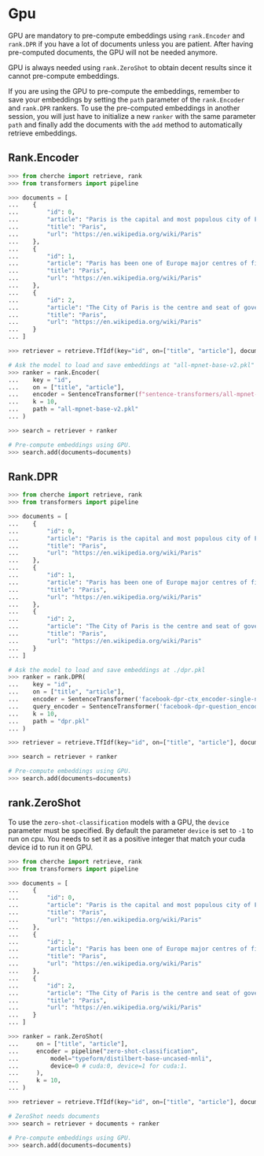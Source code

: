 # Gpu

GPU are mandatory to pre-compute embeddings using `rank.Encoder` and `rank.DPR` if you have a lot
of documents unless you are patient. After having pre-computed documents, the GPU will not be
needed anymore.

GPU is always needed using `rank.ZeroShot` to obtain decent results since it cannot pre-compute
embeddings.

If you are using the GPU to pre-compute the embeddings, remember to save your embeddings by setting
the `path` parameter of the `rank.Encoder` and `rank.DPR` rankers. To use the pre-computed embeddings
in another session, you will just have to initialize a new `ranker` with the same parameter `path`
and finally add the documents with the `add` method to automatically retrieve embeddings.

## Rank.Encoder

```python
>>> from cherche import retrieve, rank
>>> from transformers import pipeline

>>> documents = [
...    {
...        "id": 0,
...        "article": "Paris is the capital and most populous city of France",
...        "title": "Paris",
...        "url": "https://en.wikipedia.org/wiki/Paris"
...    },
...    {
...        "id": 1,
...        "article": "Paris has been one of Europe major centres of finance, diplomacy , commerce , fashion , gastronomy , science , and arts.",
...        "title": "Paris",
...        "url": "https://en.wikipedia.org/wiki/Paris"
...    },
...    {
...        "id": 2,
...        "article": "The City of Paris is the centre and seat of government of the region and province of Île-de-France .",
...        "title": "Paris",
...        "url": "https://en.wikipedia.org/wiki/Paris"
...    }
... ]

>>> retriever = retrieve.TfIdf(key="id", on=["title", "article"], documents=documents, k=30)

# Ask the model to load and save embeddings at "all-mpnet-base-v2.pkl" to use the ranker on CPU.
>>> ranker = rank.Encoder(
...    key = "id",
...    on = ["title", "article"],
...    encoder = SentenceTransformer(f"sentence-transformers/all-mpnet-base-v2", device='cuda').encode,
...    k = 10,
...    path = "all-mpnet-base-v2.pkl"
... )

>>> search = retriever + ranker

# Pre-compute embeddings using GPU.
>>> search.add(documents=documents)
```

## Rank.DPR

```python
>>> from cherche import retrieve, rank
>>> from transformers import pipeline

>>> documents = [
...    {
...        "id": 0,
...        "article": "Paris is the capital and most populous city of France",
...        "title": "Paris",
...        "url": "https://en.wikipedia.org/wiki/Paris"
...    },
...    {
...        "id": 1,
...        "article": "Paris has been one of Europe major centres of finance, diplomacy , commerce , fashion , gastronomy , science , and arts.",
...        "title": "Paris",
...        "url": "https://en.wikipedia.org/wiki/Paris"
...    },
...    {
...        "id": 2,
...        "article": "The City of Paris is the centre and seat of government of the region and province of Île-de-France .",
...        "title": "Paris",
...        "url": "https://en.wikipedia.org/wiki/Paris"
...    }
... ]

# Ask the model to load and save embeddings at ./dpr.pkl
>>> ranker = rank.DPR(
...    key = "id",
...    on = ["title", "article"],
...    encoder = SentenceTransformer('facebook-dpr-ctx_encoder-single-nq-base', device="cuda").encode,
...    query_encoder = SentenceTransformer('facebook-dpr-question_encoder-single-nq-base', devica="cuda").encode,
...    k = 10,
...    path = "dpr.pkl"
... )

>>> retriever = retrieve.TfIdf(key="id", on=["title", "article"], documents=documents, k=30)

>>> search = retriever + ranker

# Pre-compute embeddings using GPU.
>>> search.add(documents=documents)
```

## rank.ZeroShot

To use the `zero-shot-classification` models with a GPU, the `device` parameter must be specified. By default the parameter `device` is set to `-1` to run on cpu. You needs to set it as a positive integer that match your cuda device id to run it on GPU.

```python
>>> from cherche import retrieve, rank
>>> from transformers import pipeline

>>> documents = [
...    {
...        "id": 0,
...        "article": "Paris is the capital and most populous city of France",
...        "title": "Paris",
...        "url": "https://en.wikipedia.org/wiki/Paris"
...    },
...    {
...        "id": 1,
...        "article": "Paris has been one of Europe major centres of finance, diplomacy , commerce , fashion , gastronomy , science , and arts.",
...        "title": "Paris",
...        "url": "https://en.wikipedia.org/wiki/Paris"
...    },
...    {
...        "id": 2,
...        "article": "The City of Paris is the centre and seat of government of the region and province of Île-de-France .",
...        "title": "Paris",
...        "url": "https://en.wikipedia.org/wiki/Paris"
...    }
... ]

>>> ranker = rank.ZeroShot(
...     on = ["title", "article"],
...     encoder = pipeline("zero-shot-classification", 
...         model="typeform/distilbert-base-uncased-mnli", 
...         device=0 # cuda:0, device=1 for cuda:1.
...     ), 
...     k = 10,
... )

>>> retriever = retrieve.TfIdf(key="id", on=["title", "article"], documents=documents, k=30)

# ZeroShot needs documents
>>> search = retriever + documents + ranker

# Pre-compute embeddings using GPU.
>>> search.add(documents=documents)
```
